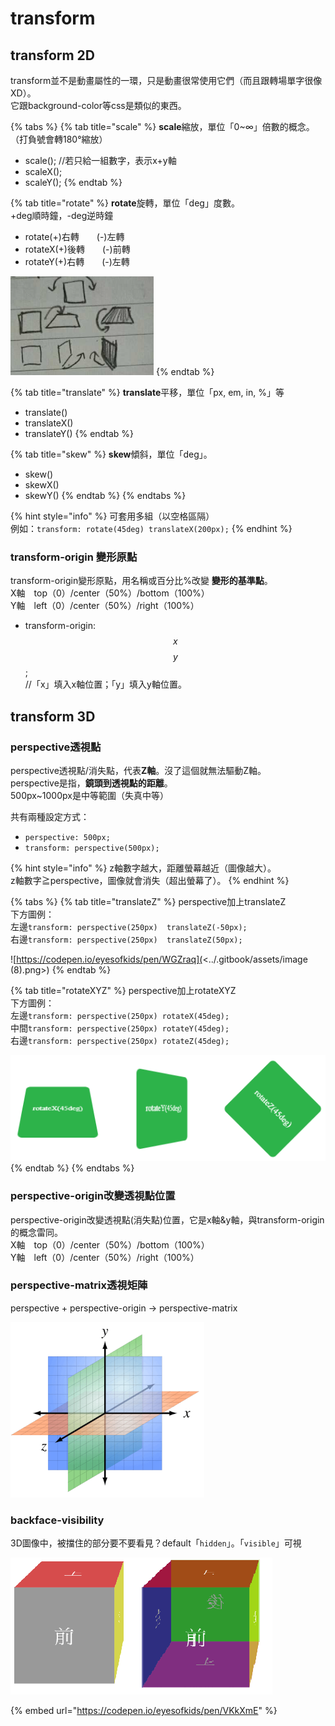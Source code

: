 # transform

## transform 2D

transform並不是動畫屬性的一環，只是動畫很常使用它們（而且跟轉場單字很像XD）。\
它跟background-color等css是類似的東西。

{% tabs %}
{% tab title="scale" %}
**scale**縮放，單位「0\~∞」倍數的概念。\
（打負號會轉180°縮放）

* scale();  //若只給一組數字，表示x+y軸
* scaleX(); &#x20;
* scaleY();
{% endtab %}

{% tab title="rotate" %}
**rotate**旋轉，單位「deg」度數。\
\+deg順時鐘，-deg逆時鐘

* rotate(+)右轉　　(-)左轉
* rotateX(+)後轉　　(-)前轉
* rotateY(+)右轉　　(-)左轉

![由上而下是「rotate」「rotateX」「rotateY」](<../.gitbook/assets/image (17).png>)
{% endtab %}

{% tab title="translate" %}
**translate**平移，單位「px, em, in, %」等

* translate()
* translateX()
* translateY()
{% endtab %}

{% tab title="skew" %}
**skew**傾斜，單位「deg」。

* skew()
* skewX()
* skewY()
{% endtab %}
{% endtabs %}

{% hint style="info" %}
可套用多組（以空格區隔）\
例如：`transform: rotate(45deg) translateX(200px);`
{% endhint %}

### transform-origin 變形原點

transform-origin變形原點，用名稱或百分比%改變 **變形的基準點**。\
X軸　top（0）/center（50%）/bottom（100%）\
Y軸　left（0）/center（50%）/right（100%）

* transform-origin:$$x$$ $$y$$; \
  //「x」填入x軸位置；「y」填入y軸位置。



## transform 3D

### perspective透視點

perspective透視點/消失點，代表**Z軸**。沒了這個就無法驅動Z軸。\
perspective是指，**鏡頭到透視點的距離**。\
500px\~1000px是中等範圍（失真中等）

共有兩種設定方式：

* `perspective: 500px;`
* `transform: perspective(500px);`

{% hint style="info" %}
z軸數字越大，距離螢幕越近（圖像越大）。\
z軸數字≧perspective，圖像就會消失（超出螢幕了）。
{% endhint %}

{% tabs %}
{% tab title="translateZ" %}
perspective加上translateZ\
下方圖例：\
左邊`transform: perspective(250px)  translateZ(-50px);`\
右邊`transform: perspective(250px)  translateZ(50px);`

![https://codepen.io/eyesofkids/pen/WGZraq](<../.gitbook/assets/image (8).png>)
{% endtab %}

{% tab title="rotateXYZ" %}
perspective加上rotateXYZ\
下方圖例：\
左邊`transform: perspective(250px) rotateX(45deg);`\
中間`transform: perspective(250px) rotateY(45deg);`\
右邊`transform: perspective(250px) rotateZ(45deg);`

![rotateX / rotateY / rotateZ](<../.gitbook/assets/image (14).png>)
{% endtab %}
{% endtabs %}



### perspective-origin改變透視點位置

perspective-origin改變透視點(消失點)位置，它是x軸\&y軸，與transform-origin的概念雷同。\
X軸　top（0）/center（50%）/bottom（100%）\
Y軸　left（0）/center（50%）/right（100%）



### perspective-matrix透視矩陣

perspective + perspective-origin → perspective-matrix

![資料來源：CSS 3D cube](<../.gitbook/assets/image (6).png>)

### backface-visibility

3D圖像中，被擋住的部分要不要看見？default「`hidden`」。「`visible`」可視

![左邊backface-visibility: hidden; 右邊backface-visibility: visible;](<../.gitbook/assets/image (24).png>)

{% embed url="https://codepen.io/eyesofkids/pen/VKkXmE" %}

